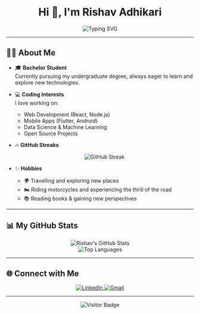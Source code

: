 
<!-- Profile README for rishavadhikari4 -->

<h1 align="center">Hi 👋, I'm Rishav Adhikari</h1>
<p align="center">
  <img src="https://readme-typing-svg.demolab.com?font=Fira+Code&size=22&pause=1000&center=true&vCenter=true&width=435&lines=Passionate+Coder;Bachelor+Student;Travel+Enthusiast;Motorcycle+Rider;Book+Lover" alt="Typing SVG" />
</p>

---

## 🙋‍♂️ About Me

- 🎓 **Bachelor Student**  
  Currently pursuing my undergraduate degree, always eager to learn and explore new technologies.

- 💻 **Coding Interests**  
  I love working on:
  - Web Development (React, Node.js)
  - Mobile Apps (Flutter, Android)
  - Data Science & Machine Learning
  - Open Source Projects

- 🔥 **GitHub Streaks**
  <p align="center">
    <img src="https://github-readme-streak-stats.herokuapp.com?user=rishavadhikari4&theme=tokyonight&hide_border=true" alt="GitHub Streak" />
  </p>

- ✨ **Hobbies**
  - 🌍 Travelling and exploring new places
  - 🏍️ Riding motorcycles and experiencing the thrill of the road
  - 📚 Reading books & gaining new perspectives

---

## 📊 My GitHub Stats

<p align="center">
  <img src="https://github-readme-stats.vercel.app/api?username=rishavadhikari4&show_icons=true&theme=tokyonight" alt="Rishav's GitHub Stats" />
  <br/>
  <img src="https://github-readme-stats.vercel.app/api/top-langs/?username=rishavadhikari4&layout=compact&theme=tokyonight" alt="Top Languages" />
</p>

---

## 🌐 Connect with Me

<p align="center">
  <a href="https://www.linkedin.com/in/rishavadhikari4/" target="_blank">
    <img src="https://img.shields.io/badge/LinkedIn-blue?style=for-the-badge&logo=linkedin" alt="LinkedIn"/>
  </a>
  <a href="mailto:rishavadhikari4@gmail.com" target="_blank">
    <img src="https://img.shields.io/badge/Gmail-red?style=for-the-badge&logo=gmail" alt="Gmail"/>
  </a>
</p>

---

<p align="center">
  <img src="https://visitor-badge.laobi.icu/badge?page_id=rishavadhikari4.rishavadhikari4" alt="Visitor Badge"/>
</p>
